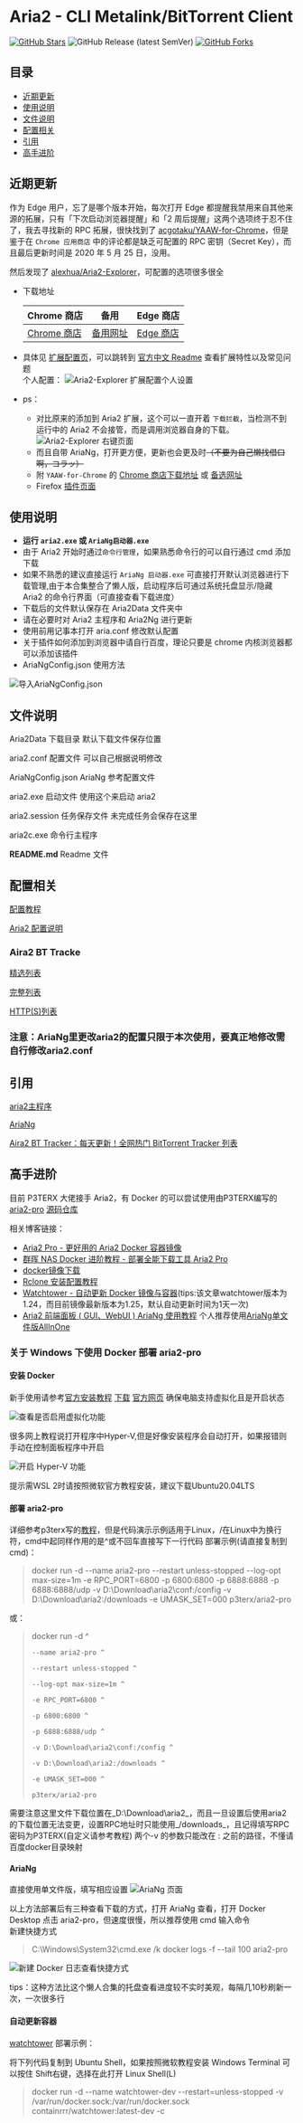 # Aria2 - CLI Metalink/BitTorrent Client

[![GitHub Stars](https://img.shields.io/github/stars/sjh0020/aria2?style=flat&logo=appveyor)](https://github.com/sjh0020/aria2/stargazers)
![GitHub Release (latest SemVer)](https://img.shields.io/github/v/release/sjh0020/aria2?style=flat&logo=appveyor)
[![GitHub Forks](https://img.shields.io/github/forks/sjh0020/aria2?style=flat&logo=appveyor)](https://github.com/sjh0020/aria2/forkgazers)

## 目录

- [近期更新](#近期更新)
- [使用说明](#使用说明)
- [文件说明](#文件说明)
- [配置相关](#配置相关)
- [引用](#引用)
- [高手进阶](#高手进阶)

## 近期更新

作为 Edge 用户，忘了是哪个版本开始，每次打开 Edge 都提醒我禁用来自其他来源的拓展，只有「下次启动浏览器提醒」和「2 周后提醒」这两个选项终于忍不住了，我去寻找新的 RPC 拓展，很快找到了 [acgotaku/YAAW-for-Chrome][]，但是鉴于在 `Chrome 应用商店` 中的评论都是缺乏可配置的 RPC 密钥（Secret Key），而且最后更新时间是 2020 年 5 月 25 日，没用。

然后发现了 [alexhua/Aria2-Explorer][]，可配置的选项很多很全

- 下载地址

    Chrome 商店 |  备用  | Edge 商店
    ---------- | --- | ----------
    [Chrome 商店][] | [备用网址][] | [Edge 商店][]

- 具体见 [扩展配置页][]，可以跳转到 [官方中文 Readme][] 查看扩展特性以及常见问题  
个人配置：
![Aria2-Explorer 扩展配置个人设置](./docs/img/Aria2-Explore%20扩展配置页面.jpg)

- ps：
  - 对比原来的添加到 Aria2 扩展，这个可以一直开着 `下载拦截`，当检测不到运行中的 Aria2 不会接管，而是调用浏览器自身的下载。
  ![Aria2-Explorer 右键页面](./docs/img/Aria2-Explore%20右键页面.png)
  - 而且自带 AriaNg，打开更方便，更新也会更及时~~（不要为自己懒找借口啊，コラッ）~~
  - 附 `YAAW-for-Chrome` 的 [Chrome 商店下载地址][] 或 [备选网址]
  - Firefox [插件页面][]

[acgotaku/YAAW-for-Chrome]: https://github.com/acgotaku/YAAW-for-Chrome
[alexhua/Aria2-Explorer]: https://github.com/alexhua/Aria2-Explorer
[Chrome 商店]: https://chrome.google.com/webstore/detail/mpkodccbngfoacfalldjimigbofkhgjn "chrome.google.com/webstore"
[备用网址]: https://chrome.zzzmh.cn/info/mpkodccbngfoacfalldjimigbofkhgjn "chrome.zzzmh.cn"
[Edge 商店]: https://microsoftedge.microsoft.com/addons/detail/jjfgljkjddpcpfapejfkelkbjbehagbh "microsoftedge.microsoft.com"
[扩展配置页]: extension://jjfgljkjddpcpfapejfkelkbjbehagbh/options.html "Aria2-Explorer 扩展配置页面"
[官方中文 Readme]: https://github.com/alexhua/Aria2-Explorer/blob/master/README.cn.md
[Chrome 商店下载地址]: https://chrome.google.com/webstore/detail/dennnbdlpgjgbcjfgaohdahloollfgoc "chrome.google.com/webstore"
[备选网址]: https://chrome.zzzmh.cn/info/dennnbdlpgjgbcjfgaohdahloollfgoc "chrome.zzzmh.cn"
[插件页面]: https://addons.mozilla.org/zh-CN/firefox/addon/aria2-integration/ "addons.mozilla.org"

## 使用说明

- **运行 `aria2.exe` 或 `AriaNg启动器.exe`**
- 由于 Aria2 开始时通过`命令行管理`，如果熟悉命令行的可以自行通过 cmd 添加下载
- 如果不熟悉的建议直接运行 `AriaNg 启动器.exe` 可直接打开默认浏览器进行下载管理,由于本合集整合了懒人版，启动程序后可通过系统托盘显示/隐藏 Aria2 的命令行界面（可直接查看下载进度）
- 下载后的文件默认保存在 Aria2Data 文件夹中
- 请在必要时对 Aria2 主程序和 Aria2Ng 进行更新
- 使用前用记事本打开 aria.conf 修改默认配置
- 关于插件如何添加到浏览器中请自行百度，理论只要是 chrome 内核浏览器都可以添加该插件
- AriaNgConfig.json 使用方法

![导入AriaNgConfig.json](docs/img/inputAriaNgConfig.json.png)

## 文件说明

Aria2Data      下载目录 默认下载文件保存位置

aria2.conf     配置文件 可以自己根据说明修改

AriaNgConfig.json  AriaNg 参考配置文件

aria2.exe      启动文件 使用这个来启动 aria2

aria2.session  任务保存文件 未完成任务会保存在这里

aria2c.exe     命令行主程序

**README.md**  Readme 文件

## 配置相关

[配置教程](https://zhuanlan.zhihu.com/p/37021947)

[Aria2 配置说明](http://aria2c.com/usage.html)

### Aira2 BT Tracke

[精选列表](https://trackerslist.com/best_aria2.txt)

[完整列表](https://trackerslist.com/all_aria2.txt)

[HTTP(S)列表](https://trackerslist.com/http_aria2.txt)

### 注意：AriaNg里更改aria2的配置只限于本次使用，要真正地修改需自行修改aria2.conf

## 引用

[aria2主程序](https://github.com/aria2/aria2)

[AriaNg](https://github.com/mayswind/AriaNg/)

[Aira2 BT Tracker：每天更新！全网热门 BitTorrent Tracker 列表](https://trackerslist.com/#/zh)

## 高手进阶

目前 P3TERX 大佬接手 Aria2，有 Docker 的可以尝试使用由P3TERX编写的[aria2-pro](https://p3terx.com/archives/docker-aria2-pro.html)     [源码仓库](https://github.com/P3TERX/Aria2-Pro-Docker)

相关博客链接：

- [Aria2 Pro - 更好用的 Aria2 Docker 容器镜像](https://p3terx.com/archives/docker-aria2-pro.html)
- [群晖 NAS Docker 进阶教程 - 部署全能下载工具 Aria2 Pro](https://p3terx.com/archives/synology-nas-docker-advanced-tutorial-deploy-aria2-pro.html)
- [docker镜像下载](https://hub.docker.com/r/p3terx/aria2-pro)
- [Rclone 安装配置教程](https://p3terx.com/archives/rclone-installation-and-configuration-tutorial.html)
- [Watchtower - 自动更新 Docker 镜像与容器](https://p3terx.com/archives/docker-watchtower.html)(tips:该文章watchtower版本为1.24，而目前镜像最新版本为1.25，默认自动更新时间为1天一次)
- [Aria2 前端面板 ( GUI、WebUI ) AriaNg 使用教程](https://p3terx.com/archives/aria2-frontend-ariang-tutorial.html)  个人推荐使用[AriaNg单文件版AllInOne](https://github.com/mayswind/AriaNg/releases/latest)

### 关于 Windows 下使用 Docker 部署 aria2-pro

#### 安装 Docker

新手使用请参考[官方安装教程](https://docs.docker.com/desktop/windows/install/)
[下载](https://desktop.docker.com/win/stable/amd64/Docker%20Desktop%20Installer.exe)
[官方网页](https://hub.docker.com/)
确保电脑支持虚拟化且是开启状态

![查看是否启用虚拟化功能](docs/img/虚拟化.png)

很多网上教程说打开程序中Hyper-V,但是好像安装程序会自动打开，如果报错则手动在控制面板程序中开启

![开启 Hyper-V 功能](docs/img/hyper.png)

提示需WSL 2时请按照微软官方教程安装，建议下载Ubuntu20.04LTS

#### 部署 aria2-pro

详细参考p3terx写的[教程](https://p3terx.com/archives/docker-aria2-pro.html)，但是代码演示示例适用于Linux，/在Linux中为换行符，cmd中起同样作用的是^或不回车直接写下一行代码
部署示例(请直接复制到cmd)：

> docker run -d --name aria2-pro --restart unless-stopped --log-opt max-size=1m -e RPC_PORT=6800 -p 6800:6800 -p 6888:6888 -p 6888:6888/udp -v D:\Download\aria2\conf:/config -v D:\Download\aria2:/downloads -e UMASK_SET=000 p3terx/aria2-pro

或：
>docker run -d ^
>
>     --name aria2-pro ^
>      
>     --restart unless-stopped ^
>      
>     --log-opt max-size=1m ^
>      
>     -e RPC_PORT=6800 ^
>      
>     -p 6800:6800 ^
>      
>     -p 6888:6888/udp ^
>      
>     -v D:\Download\aria2\conf:/config ^
>      
>     -v D:\Download\aria2:/downloads ^
>      
>     -e UMASK_SET=000 ^
>      
>     p3terx/aria2-pro

需要注意这里文件下载位置在_D:\Download\aria2_，而且一旦设置后使用aria2的下载位置无法变更，设置RPC地址时只能使用_/downloads_，且记得填写RPC密码为P3TERX(自定义请参考教程)
两个-v 的参数只能改在 : 之前的路径，不懂请百度docker目录映射

#### AriaNg

直接使用单文件版，填写相应设置
![AriaNg 页面](docs/img/ariang.png)

以上方法部署后有三种查看下载的方式，打开 AriaNg 查看，打开 Docker Desktop 点击 aria2-pro，但速度很慢，所以推荐使用 cmd 输入命令  
新建快捷方式
> C:\Windows\System32\cmd.exe /k docker logs -f --tail 100 aria2-pro

![新建 Docker 日志查看快捷方式](docs/img/new.png)

tips：这种方法比这个懒人合集的托盘查看进度较不实时美观，每隔几10秒刷新一次，一次很多行

#### 自动更新容器

[watchtower](https://p3terx.com/archives/docker-watchtower.html)
部署示例：

将下列代码复制到 Ubuntu Shell，如果按照微软教程安装 Windows Terminal 可以按住 Shift右键，选择在此打开 Linux Shell(L)
> docker run -d --name watchtower-dev --restart=unless-stopped -v /var/run/docker.sock:/var/run/docker.sock containrrr/watchtower:latest-dev -c
